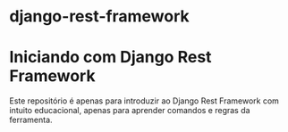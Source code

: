 # django-rest-framework

<h1>Iniciando com Django Rest Framework</h1>

<p> Este repositório é apenas para introduzir ao Django Rest Framework com intuito educacional, apenas para aprender comandos e regras da ferramenta. </p>
